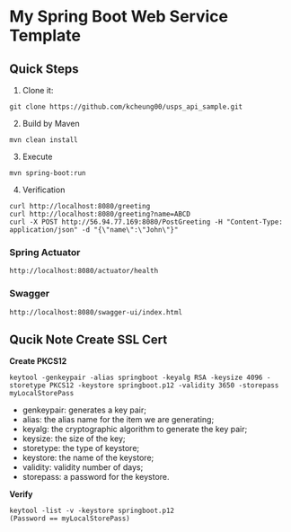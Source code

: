 # My Spring Boot Web Service Template

## Quick Steps
1. Clone it: 
```
git clone https://github.com/kcheung00/usps_api_sample.git
```
2. Build by Maven
```
mvn clean install
```
3. Execute
```
mvn spring-boot:run
```
4. Verification
```
curl http://localhost:8080/greeting
curl http://localhost:8080/greeting?name=ABCD
curl -X POST http://56.94.77.169:8080/PostGreeting -H "Content-Type: application/json" -d "{\"name\":\"John\"}"
```
### Spring Actuator
```
http://localhost:8080/actuator/health
```
### Swagger
```
http://localhost:8080/swagger-ui/index.html
```

## Qucik Note Create SSL Cert
**Create PKCS12**
```
keytool -genkeypair -alias springboot -keyalg RSA -keysize 4096 -storetype PKCS12 -keystore springboot.p12 -validity 3650 -storepass myLocalStorePass
```

- genkeypair: generates a key pair;
- alias: the alias name for the item we are generating;
- keyalg: the cryptographic algorithm to generate the key pair;
- keysize: the size of the key;
- storetype: the type of keystore;
- keystore: the name of the keystore;
- validity: validity number of days;
- storepass: a password for the keystore.

**Verify**
```
keytool -list -v -keystore springboot.p12
(Password == myLocalStorePass)
```
